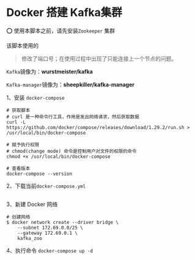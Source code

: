 # Docker 搭建 Kafka集群

⭕️ 使用本脚本之前，请先安装`Zookeeper` 集群

该脚本使用的

> 修改了端口号；在使用过程中出现了只能连接上一个节点的问题。

`Kafka`镜像为：**wurstmeister/kafka**

`Kafka-manager`镜像为：**sheepkiller/kafka-manager**

1、安装 `docker-compose`

```shell
# 获取脚本
# curl 是一种命令行工具，作用是发出网络请求，然后获取数据
curl -L https://github.com/docker/compose/releases/download/1.29.2/run.sh > /usr/local/bin/docker-compose

# 赋予执行权限
# chmod(change mode) 命令是控制用户对文件的权限的命令
chmod +x /usr/local/bin/docker-compose

# 查看版本
docker-compose --version
```

2、下载当前`docker-compose.yml`

```

```

3、新建 Docker 网络

```shell
# 创建网络
$ docker network create --driver bridge \
    --subnet 172.69.0.0/25 \
    --gateway 172.69.0.1 \
    kafka_zoo
```

4、执行命令 `docker-compose up -d`

